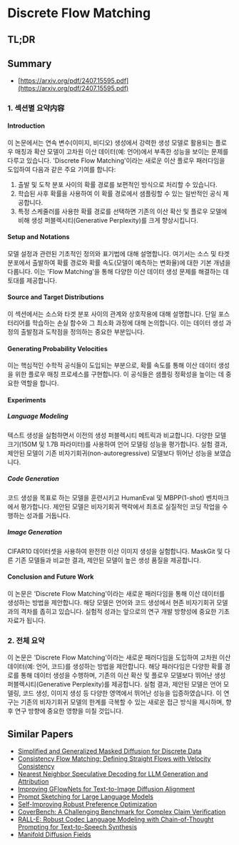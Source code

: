 # Discrete Flow Matching
## TL;DR
## Summary
- [https://arxiv.org/pdf/2407.15595.pdf](https://arxiv.org/pdf/2407.15595.pdf)

### 1. 섹션별 요약内容
#### Introduction
이 논문에서는 연속 변수(이미지, 비디오) 생성에서 강력한 생성 모델로 활용되는 플로우 매칭과 확산 모델이 고차원 이산 데이터(예: 언어)에서 부족한 성능을 보이는 문제를 다루고 있습니다. 'Discrete Flow Matching'이라는 새로운 이산 플로우 패러다임을 도입하여 다음과 같은 주요 기여를 합니다:
1. 출발 및 도착 분포 사이의 확률 경로를 보편적인 방식으로 처리할 수 있습니다.
2. 학습된 사후 확률을 사용하여 이 확률 경로에서 샘플링할 수 있는 일반적인 공식 제공합니다.
3. 특정 스케줄러를 사용한 확률 경로를 선택하면 기존의 이산 확산 및 플로우 모델에 비해 생성 퍼블렉시티(Generative Perplexity)를 크게 향상시킵니다.

#### Setup and Notations
모델 설정과 관련된 기초적인 정의와 표기법에 대해 설명합니다. 여기서는 소스 및 타겟 분포에서 출발하여 확률 경로와 확률 속도(모델이 예측하는 변화율)에 대한 기본 개념을 다룹니다. 이는 'Flow Matching'을 통해 다양한 이산 데이터 생성 문제를 해결하는 데 토대를 제공합니다.

#### Source and Target Distributions
이 섹션에서는 소스와 타겟 분포 사이의 관계와 상호작용에 대해 설명합니다. 단일 포스터리어를 학습하는 손실 함수와 그 최소화 과정에 대해 논의합니다. 이는 데이터 생성 과정의 출발점과 도착점을 정의하는 중요한 부분입니다.

#### Generating Probability Velocities
이는 핵심적인 수학적 공식들이 도입되는 부분으로, 확률 속도를 통해 이산 데이터 생성을 위한 플로우 매칭 프로세스를 구현합니다. 이 공식들은 샘플링 정확성을 높이는 데 중요한 역할을 합니다.

#### Experiments
##### Language Modeling
텍스트 생성을 실험하면서 이전의 생성 퍼블렉시티 메트릭과 비교합니다. 다양한 모델 크기(150M 및 1.7B 파라미터)를 사용하여 언어 모델링 성능을 평가합니다. 실험 결과, 제안된 모델이 기존 비자기회귀(non-autoregressive) 모델보다 뛰어난 성능을 보였습니다.

##### Code Generation
코드 생성을 목표로 하는 모델을 훈련시키고 HumanEval 및 MBPP(1-shot) 벤치마크에서 평가합니다. 제안된 모델은 비자기회귀 맥락에서 최초로 실질적인 코딩 작업을 수행하는 성과를 거둡니다.

##### Image Generation
CIFAR10 데이터셋을 사용하여 완전한 이산 이미지 생성을 실험합니다. MaskGit 및 다른 기존 모델들과 비교한 결과, 제안된 모델이 높은 생성 품질을 제공합니다.

#### Conclusion and Future Work
이 논문은 'Discrete Flow Matching'이라는 새로운 패러다임을 통해 이산 데이터를 생성하는 방법을 제안합니다. 해당 모델은 언어와 코드 생성에서 현존 비자기회귀 모델과의 격차를 좁히고 있습니다. 실험적 성과는 앞으로의 연구 개발 방향성에 중요한 기초 자료가 됩니다.

### 2. 전체 요약
이 논문은 'Discrete Flow Matching'이라는 새로운 패러다임을 도입하여 고차원 이산 데이터(예: 언어, 코드)를 생성하는 방법을 제안합니다. 해당 패러다임은 다양한 확률 경로를 통해 데이터 생성을 수행하며, 기존의 이산 확산 및 플로우 모델보다 뛰어난 생성 퍼블렉시티(Generative Perplexity)를 제공합니다. 실험 결과, 제안된 모델은 언어 모델링, 코드 생성, 이미지 생성 등 다양한 영역에서 뛰어난 성능을 입증하였습니다. 이 연구는 기존의 비자기회귀 모델의 한계를 극복할 수 있는 새로운 접근 방식을 제시하며, 향후 연구 방향에 중요한 영향을 미칠 것입니다.

## Similar Papers
- [Simplified and Generalized Masked Diffusion for Discrete Data](2406.04329.md)
- [Consistency Flow Matching: Defining Straight Flows with Velocity Consistency](2407.02398.md)
- [Nearest Neighbor Speculative Decoding for LLM Generation and Attribution](2405.19325.md)
- [Improving GFlowNets for Text-to-Image Diffusion Alignment](2406.00633.md)
- [Prompt Sketching for Large Language Models](2311.04954.md)
- [Self-Improving Robust Preference Optimization](2406.01660.md)
- [CoverBench: A Challenging Benchmark for Complex Claim Verification](2408.03325.md)
- [RALL-E: Robust Codec Language Modeling with Chain-of-Thought Prompting for Text-to-Speech Synthesis](2404.03204.md)
- [Manifold Diffusion Fields](2305.15586.md)
